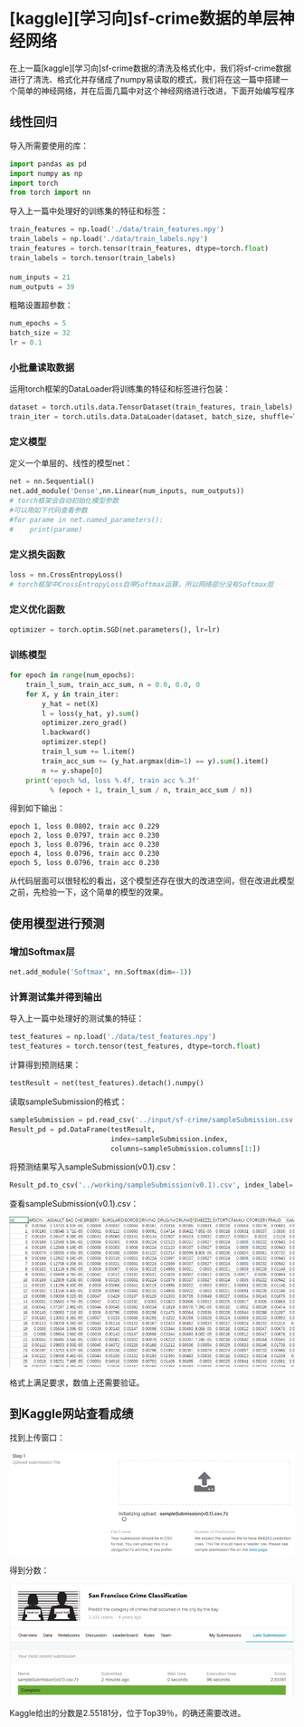 # [kaggle][学习向]sf-crime数据的单层神经网络

在上一篇[kaggle][学习向]sf-crime数据的清洗及格式化中，我们将sf-crime数据进行了清洗、格式化并存储成了numpy易读取的模式，我们将在这一篇中搭建一个简单的神经网络，并在后面几篇中对这个神经网络进行改进，下面开始编写程序

## 线性回归

导入所需要使用的库：


```python
import pandas as pd
import numpy as np
import torch
from torch import nn
```

导入上一篇中处理好的训练集的特征和标签：


```python
train_features = np.load('./data/train_features.npy')
train_labels = np.load('./data/train_labels.npy')
train_features = torch.tensor(train_features, dtype=torch.float)
train_labels = torch.tensor(train_labels)

num_inputs = 21
num_outputs = 39
```

粗略设置超参数：


```python
num_epochs = 5
batch_size = 32
lr = 0.1
```

### 小批量读取数据

运用torch框架的DataLoader将训练集的特征和标签进行包装：


```python
dataset = torch.utils.data.TensorDataset(train_features, train_labels)
train_iter = torch.utils.data.DataLoader(dataset, batch_size, shuffle=True)
```

### 定义模型

定义一个单层的、线性的模型net：


```python
net = nn.Sequential()
net.add_module('Dense',nn.Linear(num_inputs, num_outputs))
# torch框架会自动初始化模型参数
#可以用如下代码查看参数
#for parame in net.named_parameters():
#    print(parame)
```

### 定义损失函数


```python
loss = nn.CrossEntropyLoss()
# torch框架中CrossEntropyLoss自带Softmax运算，所以网络部分没有Softmax层
```

### 定义优化函数


```python
optimizer = torch.optim.SGD(net.parameters(), lr=lr)
```

### 训练模型


```python
for epoch in range(num_epochs):
    train_l_sum, train_acc_sum, n = 0.0, 0.0, 0
    for X, y in train_iter:
        y_hat = net(X)
        l = loss(y_hat, y).sum()
        optimizer.zero_grad()
        l.backward()
        optimizer.step()
        train_l_sum += l.item()
        train_acc_sum += (y_hat.argmax(dim=1) == y).sum().item()
        n += y.shape[0]
    print('epoch %d, loss %.4f, train acc %.3f'
          % (epoch + 1, train_l_sum / n, train_acc_sum / n))
```
得到如下输出：


    epoch 1, loss 0.0802, train acc 0.229
    epoch 2, loss 0.0797, train acc 0.230
    epoch 3, loss 0.0796, train acc 0.230
    epoch 4, loss 0.0796, train acc 0.230
    epoch 5, loss 0.0796, train acc 0.230
    

从代码层面可以很轻松的看出，这个模型还存在很大的改进空间，但在改进此模型之前，先检验一下，这个简单的模型的效果。

## 使用模型进行预测

### 增加Softmax层


```python
net.add_module('Softmax', nn.Softmax(dim=-1))
```

### 计算测试集并得到输出

导入上一篇中处理好的测试集的特征：


```python
test_features = np.load('./data/test_features.npy')
test_features = torch.tensor(test_features, dtype=torch.float)
```

计算得到预测结果：


```python
testResult = net(test_features).detach().numpy()
```

读取sampleSubmission的格式：


```python
sampleSubmission = pd.read_csv('../input/sf-crime/sampleSubmission.csv.zip')
Result_pd = pd.DataFrame(testResult,
                         index=sampleSubmission.index,
                         columns=sampleSubmission.columns[1:])
```

将预测结果写入sampleSubmission(v0.1).csv：


```python
Result_pd.to_csv('../working/sampleSubmission(v0.1).csv', index_label='Id')
```

查看sampleSubmission(v0.1).csv：

![](./1.png)

格式上满足要求，数值上还需要验证。

## 到Kaggle网站查看成绩

找到上传窗口：

![](./2.png)

得到分数：

![](./3.png)

Kaggle给出的分数是2.55181分，位于Top39％，的确还需要改进。